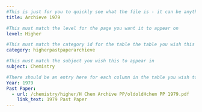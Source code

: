 ```yaml
---
#This is just for you to quickly see what the file is - it can be anything you want
title: Archieve 1979

#This must match the level for the page you want it to appear on
level: Higher

#This must match the category id for the table the table you wish this to appear in
category: higherpastpaperarchieve

#This must match the subject you wish this to appear in
subject: Chemistry

#There should be an entry here for each column in the table you wish to populate:
Year: 1979
Past Paper: 
  - url: /chemistry/higher/H Chem Archive PP/oldoldHchem PP 1979.pdf
    link_text: 1979 Past Paper
---
```

